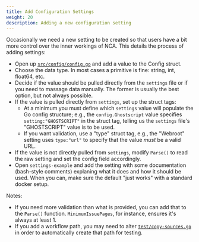 ```yaml
---
title: Add Configuration Settings
weight: 20
description: Adding a new configuration setting
---
```


Occasionally we need a new setting to be created so that users have a bit more
control over the inner workings of NCA. This details the process of adding
settings:

- Open up [`src/config/config.go`][1] and add a value to the Config struct.
- Choose the data type. In most cases a primitive is fine: string, int,
  float64, etc.
- Decide if the value should be pulled directly from the `settings` file or if
  you need to massage data manually. The former is usually the best option, but
  not always possible.
- If the value is pulled directly from `settings`, set up the struct tags:
  - At a minimum you must define which `settings` value will populate the Go
    config structure; e.g., the `config.Ghostscript` value specifies
    `setting:"GHOSTSCRIPT"` in the struct tag, telling us the `settings` file's
    "GHOSTSCRIPT" value is to be used.
  - If you want validation, use a "type" struct tag, e.g., the "Webroot"
    setting uses `type:"url"` to specify that the value *must* be a valid URL.
- If the value is not directly pulled from `settings`, modify `Parse()` to read
  the raw setting and set the config field accordingly.
- Open `settings-example` and add the setting with some documentation
  (bash-style comments) explaning what it does and how it should be used. When
  you can, make sure the default "just works" with a standard docker setup.

Notes:

- If you need more validation than what is provided, you can add that to the
  `Parse()` function. `MinimumIssuePages`, for instance, ensures it's always at
  least 1.
- If you add a workflow path, you may need to alter [`test/copy-sources.go`][2]
  in order to automatically create that path for testing.

[1]: <https://github.com/uoregon-libraries/newspaper-curation-app/blob/main/src/config/config.go>
[2]: <https://github.com/uoregon-libraries/newspaper-curation-app/blob/main/test/copy-sources.go>
